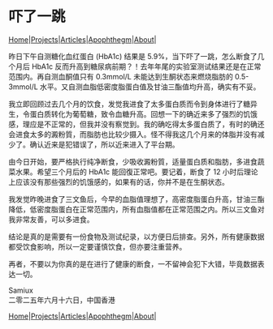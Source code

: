 # 吓了一跳

[Home](/README.md)|[Projects](/projects.md)|[Articles](/articles.md)|[Apophthegm](/apophthegm.md)|[About](/about.md)|

昨日下午自测糖化血红蛋白 (HbA1c) 结果是 5.9%，当下吓了一跳，怎么断食了几个月后 HbA1c 反而升高到糖尿病前期？！去年年尾的实验室测试结果还是在正常范围内。再自测血酮值只有 0.3mmol/L 未能达到生酮状态来燃烧脂肪的 0.5-3mmol/L 水平。又自测血脂低密度脂蛋白值及甘油三酯值均升高，确实有不妥。

我立即回顾过去几个月的饮食，发觉我进食了太多蛋白质而令到身体进行了糖异生，令蛋白质转化为葡萄糖，致令血糖升高。回想一下的确近来多了强烈的饥饿感，理应是不正常的，但我并没有察觉到。我的确吃得太多蛋白质了，有时的确还会进食太多的澱粉質，而脂肪也比较少摄入。怪不得我这几个月来的体脂并没有减少了。确认近来是犯错误了，所以近来进入了平台期。

由今日开始，要严格执行纯净断食，少吸收澱粉質，适量蛋白质和脂肪，多进食蔬菜水果。希望三个月后的 HbA1c 能回復正常吧。要记着，断食了 12 小时后理论上应该没有那些强烈的饥饿感的，如果有的话，你并不是在生酮状态。

我发觉昨晚进食了三文鱼后，今早的血脂值理想了，高密度脂蛋白升高，甘油三酯降低，低密度脂蛋白在正常范围内，所有血脂值都在正常范围之内。所以三文鱼对我非常友善，可以多进食。

结论是真的是需要有一份食物及测试纪录，以方便日后排查。另外，所有健康数据都受饮食影响，所以一定要谨慎饮食，但亦要注重营养。

再者，不要以为你真的是在进行了健康的断食，一不留神会犯下大错，毕竟数据表达一切。

Samiux    
二零二五年六月十六日，中国香港    

[Home](/README.md)|[Projects](/projects.md)|[Articles](/articles.md)|[Apophthegm](/apophthegm.md)|[About](/about.md)|
